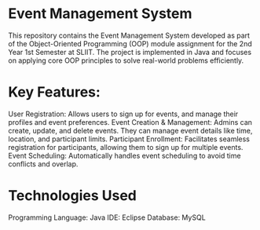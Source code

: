 # Event Management System
This repository contains the Event Management System developed as part of the Object-Oriented Programming (OOP) module assignment for the 2nd Year 1st Semester at SLIIT. The project is implemented in Java and focuses on applying core OOP principles to solve real-world problems efficiently.

# Key Features:
User Registration: Allows users to sign up for events, and manage their profiles and event preferences.
Event Creation & Management: Admins can create, update, and delete events. They can manage event details like time, location, and participant limits.
Participant Enrollment: Facilitates seamless registration for participants, allowing them to sign up for multiple events.
Event Scheduling: Automatically handles event scheduling to avoid time conflicts and overlap.

# Technologies Used
Programming Language: Java
IDE: Eclipse
Database: MySQL
